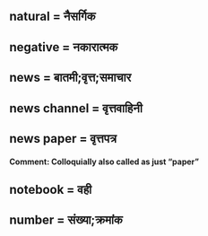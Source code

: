 ## natural = नैसर्गिक

## negative = नकारात्मक

## news = बातमी;वृत्त;समाचार

## news channel = वृत्तवाहिनी

## news paper = वृत्तपत्र

#### **Comment**: Colloquially also called as just “paper”

## notebook = वही

## number = संख्या;क्रमांक

